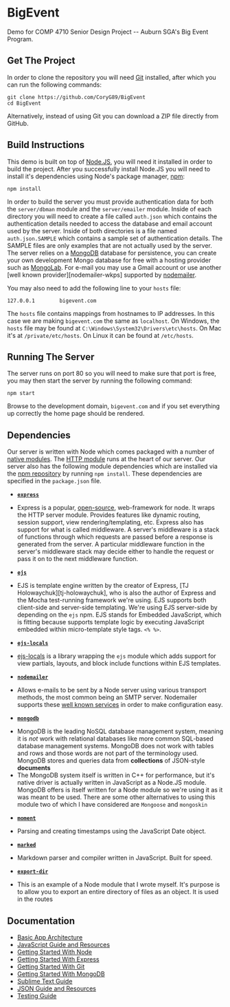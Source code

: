 BigEvent
========

Demo for COMP 4710 Senior Design Project -- Auburn SGA's Big Event Program.

Get The Project
---------------

In order to clone the repository you will need [Git][git] installed, after which
you can run the following commands:

    git clone https://github.com/CoryG89/BigEvent
    cd BigEvent

Alternatively, instead of using Git you can download a ZIP file directly from
GitHub.

Build Instructions
------------------
This demo is built on top of [Node.JS][node], you will need it installed in
order to build the project. After you successfully install Node.JS you will need
to install it's dependencies using Node's package manager, [npm][npm]:

    npm install

In order to build the server you must provide authentication data for both the
`server/dbman` module and the `server/emailer` module. Inside of each directory
you will need to create a file called `auth.json` which contains the
authentication details needed to access the database and email account used by
the server. Inside of both directories is a file named `auth.json.SAMPLE` which
contains a sample set of authentication details. The SAMPLE files are only
examples that are not actually used by the server. The server relies on a
[MongoDB][mongodb] database for persistence, you can create your own development
Mongo database for free with a hosting provider such as [MongoLab][mongolab].
For e-mail you may use a Gmail account or use another
[well known provider][nodemailer-wkps] supported by [nodemailer][nodemailer].

You may also need to add the following line to your `hosts` file:

    127.0.0.1        bigevent.com

The `hosts` file contains mappings from hostnames to IP addresses. In this case
we are making `bigevent.com` the same as `localhost`. On Windows, the `hosts`
file may be found at `C:\Windows\System32\Drivers\etc\hosts`. On Mac it's at
`/private/etc/hosts`. On Linux it can be found at `/etc/hosts`.


Running The Server
------------------
The server runs on port 80 so you will need to make sure that port is free,
you may then start the server by running the following command:

    npm start

Browse to the development domain, `bigevent.com` and if you set everything up
correctly the home page should be rendered.


Dependencies
------------
Our server is written with Node which comes packaged with a number of
[native modules][node-api]. The [HTTP module][node-api-http] runs at the heart
of our server. Our server also has the following module dependencies which are
installed via the [npm repository][npm] by running `npm install`. These
dependencies are specified in the `package.json` file.

 * [**`express`**][express]
  - Express is a popular, [open-source][express-repo], web-framework for node.
    It wraps the HTTP server module. Provides features like dynamic routing,
    session support, view rendering/templating, etc. Express also has support
    for what is called middleware. A server's middleware is a stack of functions
    through which requests are passed before a response is generated from the
    server. A particular middleware function in the server's middleware stack
    may decide either to handle the request or pass it on to the next middleware 
    function.

 * [**`ejs`**][ejs]
  - EJS is template engine written by the creator of Express, 
    [TJ Holowaychuk][tj-holowaychuk], who is also the author of Express and the
    Mocha test-running framework we're using. EJS supports both client-side and
    server-side templating. We're using EJS server-side by depending on the
    `ejs` npm. EJS stands for Embedded JavaScript, which is fitting because
    supports template logic by executing JavaScript embedded within
    micro-template style tags. `<% %>`.

 * [**`ejs-locals`**][ejs-locals]
  - [ejs-locals][ejs-locals] is a library wrapping the `ejs` module which adds
    support for view partials, layouts, and block include functions within EJS
    templates.

 * [**`nodemailer`**][nodemailer]
  - Allows e-mails to be sent by a Node server using various transport methods,
    the most common being an SMTP server. Nodemailer supports these
    [well known services][nodemailer-wpks] in order to make configuration easy.

 * [**`mongodb`**][mongodb]
  - MongoDB is the leading NoSQL database management system, meaning it is 
    *not* work with relational databases like more common SQL-based database
    management systems. MongoDB does not work with tables and rows and those
    words are not part of the terminology used. MongoDB stores and queries data
    from **collections** of JSON-style **documents**
  - The MongoDB system itself is written in C++ for performance, but it's
    native driver is actually written in JavaScript as a Node.JS module. MongoDB
    offers   is itself written for  a Node module so we're using it as it was
    meant to be used. There are some other alternatives to using this module
    two of which I have considered are `Mongoose` and `mongoskin`

 * [**`moment`**][moment]
  - Parsing and creating timestamps using the JavaScript Date object.

 * [**`marked`**][marked]
  - Markdown parser and compiler written in JavaScript. Built for speed.

 * [**`export-dir`**][export-dir]
  - This is an example of a Node module that I wrote myself. It's purpose is
    to allow you to export an entire directory of files as an object. It is
    used in the routes

Documentation
-------------
 - [Basic App Architecture][doc-architecture]
 - [JavaScript Guide and Resources][doc-javascript]
 - [Getting Started With Node][doc-node]
 - [Getting Started With Express][doc-express]
 - [Getting Started With Git][doc-git]
 - [Getting Started With MongoDB][doc-mongodb]
 - [Sublime Text Guide](docs/sublimetext.md)
 - [JSON Guide and Resources](docs/json.md)
 - [Testing Guide](docs/testing.md)

[git]: http://git-scm.com
[node]: http://nodejs.org
[node-api]: http://nodejs.org/api
[node-api-http]: http://nodejs.org/api/http.html
[npm]: https://npmjs.org
[express]: http://expressjs.com
[express-repo]: https://github.com/visionmedia/express
[ejs]: http://embeddedjs.com
[ejs-locals]: https://github.com/randometc/ejs-locals
[mongodb]: http://mongodb.org
[mongolab]: http://mongolab.com
[nodemailer]: https://github.com/andris9/Nodemailer
[nodemailer-wpks]: https://github.com/andris9/Nodemailer#well-known-services-for-smtp
[moment]: https://github.com/moment/moment
[marked]: https://github.com/chjj/marked
[export-dir]: https://github.com/CoryG89/export-dir

[doc-architecture]: docs/architecture.md
[doc-javascript]: docs/javascript.md
[doc-node]: docs/node.md
[doc-express]: docs/express.md
[doc-git]: docs/git.md
[doc-mongodb]: docs/mongodb.md
[doc-sublimetext]: docs/sublimetext.md
[doc-json]: docs/json.md
[doc-testing]: docs/testing.md
